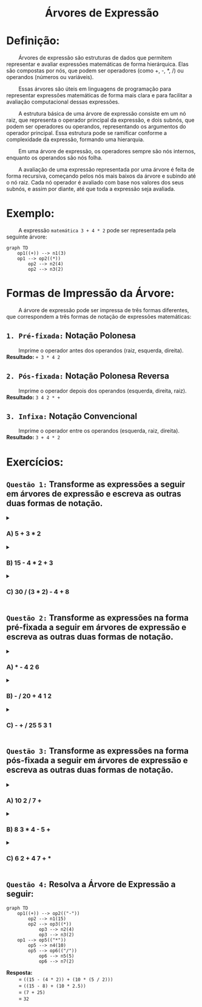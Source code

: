 <h1 align="center"> Árvores de Expressão </h1>

# Definição:
&emsp;&emsp; Árvores de expressão são estruturas de dados que permitem representar e avaliar expressões matemáticas de forma hierárquica. Elas são compostas por nós, que podem ser operadores (como +, -, *, /) ou operandos (números ou variáveis).

&emsp;&emsp; Essas árvores são úteis em linguagens de programação para representar expressões matemáticas de forma mais clara e para facilitar a avaliação computacional dessas expressões.


&emsp;&emsp; A estrutura básica de uma árvore de expressão consiste em um nó raiz, que representa o operador principal da expressão, e dois subnós, que podem ser operadores ou operandos, representando os argumentos do operador principal. Essa estrutura pode se ramificar conforme a complexidade da expressão, formando uma hierarquia. 

&emsp;&emsp; Em uma árvore de expressão, os operadores sempre são nós internos, enquanto os operandos são nós folha.

&emsp;&emsp; A avaliação de uma expressão representada por uma árvore é feita de forma recursiva, começando pelos nós mais baixos da árvore e subindo até o nó raiz. Cada nó operador é avaliado com base nos valores dos seus subnós, e assim por diante, até que toda a expressão seja avaliada.



# Exemplo:
&emsp;&emsp; A expressão `matemática 3 + 4 * 2` pode ser representada pela seguinte árvore:
~~~mermaid
graph TD
    op1((+)) --> n1(3)
    op1 --> op2((*))
        op2 --> n2(4)
        op2 --> n3(2)    
~~~



# Formas de Impressão da Árvore:
&emsp;&emsp; A árvore de expressão pode ser impressa de três formas diferentes, que correspondem a três formas de notação de expressões matemáticas:

## `1. Pré-fixada:` Notação Polonesa
&emsp;&emsp; Imprime o operador antes dos operandos (raiz, esquerda, direita). **Resultado:** `+ 3 * 4 2`

## `2. Pós-fixada:` Notação Polonesa Reversa
&emsp;&emsp; Imprime o operador depois dos operandos (esquerda, direita, raiz). **Resultado:** `3 4 2 * +`

## `3. Infixa:` Notação Convencional
&emsp;&emsp; Imprime o operador entre os operandos (esquerda, raiz, direita). **Resultado:** `3 + 4 * 2`



# Exercícios:
## `Questão 1:` Transforme as expressões a seguir em árvores de expressão e escreva as outras duas formas de notação.

<details><summary><h3> A) 5 + 3 * 2</h3></summary>

&emsp;&emsp; Devemos resolver a expressão da seguinte forma: `(5 + (3 * 2))`
~~~mermaid
graph TD
    op1((+)) --> n1(5)
    op1 --> op2((*))
        op2 --> n2(3)
        op2 --> n3(2)
~~~
**Pré-Fixada:** `+ 5 * 3 2`
<br>**Pós-Fixada:** `5 3 2 * +`
</details>


<details><summary><h3> B) 15 - 4 * 2 + 3</h3></summary>

&emsp;&emsp; Devemos resolver a expressão da seguinte forma: `((15 - (4 * 2)) + 3)`
~~~mermaid
graph TD
    op1((+)) --> op2(("-"))
        op2 --> n1(15)
        op2 --> op3((*))
            op3 --> n2(4)
            op3 --> n3(2)
    op1 --> n4(3)
~~~
**Pré-fixada:** `+ - 15 * 4 2 3`
<br>**Pós-fixada:** `15 4 2 * - 3 +`
</details>


<details><summary><h3> C) 30 / (3 * 2) - 4 + 8</h3></summary>

&emsp;&emsp; Devemos resolver a expressão da seguinte forma: `(((30 / (3 * 2)) - 4) + 8)`
~~~mermaid
graph TD
    op1((+)) --> op2(("-"))
        op2 --> op3(("/"))
            op3--> n1(30)
            op3 --> op4((*))
                op4 --> n2(3)
                op4 --> n3(2)
        op2 --> n4(4)
    op1 --> n5(8)
~~~
**Pré-fixada:** `+ - / 30 * 3 2 4 8`
<br>**Pós-fixada:** `30 3 2 * / 4 - 8 +`
</details>


## `Questão 2:` Transforme as expressões na forma pré-fixada a seguir em árvores de expressão e escreva as outras duas formas de notação.

<details><summary><h3> A) * - 4 2 6 </h3></summary>

~~~mermaid
graph TD
    op1((*)) --> op2(("-"))
        op2 --> n1(4)
        op2 --> n2(2)
    op1 --> n3(6)
~~~
**Infixa:** `((4 - 2) * 6)`
<br>**Pós-fixada:** `4 2 - 6 *`
</details>


<details><summary><h3> B) - / 20 + 4 1 2 </h3></summary>

~~~mermaid
graph TD
    op1(("-")) --> op2(("/"))
        op2 --> n1(20)
        op2 --> op3(("+"))
            op3 --> n2(4)
            op3 --> n3(1)
    op1 --> n4(2)
~~~
**Infixa:** `((20 / (4 + 1)) - 2)`
<br>**Pós-fixada:** `20 4 1 + / 2 -`
</details>


<details><summary><h3> C) - + / 25 5 3 1 </h3></summary>

~~~mermaid
graph TD
    op1(("-")) --> op2(("+"))
        op2 --> op3(("/"))
            op3 --> n1(25)
            op3 --> n2(5)
        op2 --> n3(3)
    op1 --> n4(1)
~~~
**Infixa:** `(((25 / 5) + 3) - 1)`
<br>**Pós-fixada:** `25 5 / 3 + 1 -`
</details>


## `Questão 3:` Transforme as expressões na forma pós-fixada a seguir em árvores de expressão e escreva as outras duas formas de notação.

<details><summary><h3> A) 10 2 / 7 + </h3></summary>

~~~mermaid
graph TD
    op1((+)) --> op2(("/"))
        op2 --> n1(10)
        op2 --> n2(2)
    op1 --> n3(7)
~~~
**Infixa:** `((10 / 2) + 7)`
<br>**Pré-fixada:** `+ / 10 2 7`
</details>


<details><summary><h3> B) 8 3 * 4 - 5 + </h3></summary>

~~~mermaid
graph TD
    op1((+)) --> op2(("-"))
        op2 --> op3((*))
            op3 --> n1(8)
            op3 --> n2(3)
        op2 --> n3(4)
    op1 --> n4(5)
~~~
**Infixa:** `(((8 * 3) - 4) + 5)`
<br>**Pré-fixada:** `+ - * 8 3 4 5`
</details>


<details><summary><h3> C) 6 2 + 4 7 + * </h3></summary>

~~~mermaid
graph TD
    op1((*)) --> op2((+))
        op2 --> n1(6)
        op2 --> n2(2)
    op1 --> op3((+))
        op3 --> n3(4)
        op3 --> n4(7)
~~~
**Infixa:** `((6 + 2) * (4 + 7))`
<br>**Pré-fixada:** `* + 6 2 + 4 7`
</details>

## `Questão 4:` Resolva a Árvore de Expressão a seguir:
~~~mermaid
graph TD
    op1((+)) --> op2(("-"))
        op2 --> n1(15)
        op2 --> op3((*))
            op3 --> n2(4)
            op3 --> n3(2)
    op1 --> op5(("*"))
        op5 --> n4(10)
        op5 --> op6(("/"))
            op6 --> n5(5)
            op6 --> n7(2)
~~~

**Resposta:**
<br>&emsp;&emsp; = `((15 - (4 * 2)) + (10 * (5 / 2)))`
<br>&emsp;&emsp; = `((15 - 8) + (10 * 2.5))`
<br>&emsp;&emsp; = `(7 + 25)`
<br>&emsp;&emsp; = `32`
